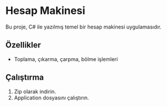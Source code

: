 # Hesap Makinesi
Bu proje, C# ile yazılmış temel bir hesap makinesi uygulamasıdır.
## Özellikler
- Toplama, çıkarma, çarpma, bölme işlemleri
## Çalıştırma
1. Zip olarak indirin.
2. Application dosyasını çalıştırın.
